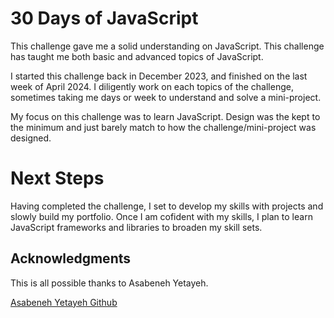 # 30 Days of JavaScript

This challenge gave me a solid understanding on JavaScript. This challenge has taught me both basic and advanced topics of JavaScript.

I started this challenge back in December 2023, and finished on the last week of April 2024. I diligently work on each topics of the challenge, sometimes taking me days or week to understand and solve a mini-project. 

My focus on this challenge was to learn JavaScript. Design was the kept to the minimum and just barely match to how the challenge/mini-project was designed.


# Next Steps

Having completed the challenge, I set to develop my skills with projects and slowly build my portfolio. 
Once I am cofident with my skills, I plan to learn JavaScript frameworks and libraries to broaden my skill sets.

## Acknowledgments

This is all possible thanks to Asabeneh Yetayeh.

[Asabeneh Yetayeh Github](https://github.com/asabeneh)
